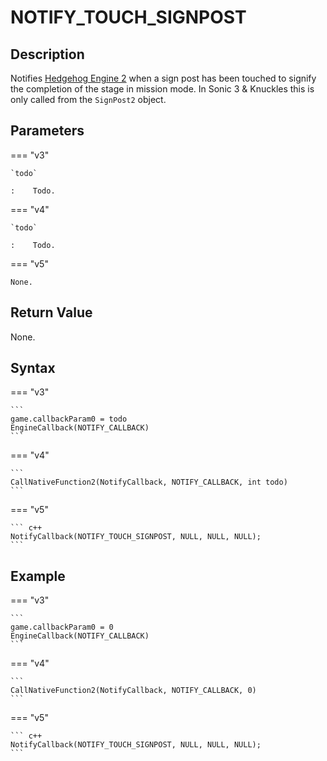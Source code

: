 # NOTIFY_TOUCH_SIGNPOST

## Description
Notifies [Hedgehog Engine 2](../../HedgehogEngine2.md) when a sign post has been touched to signify the completion of the stage in mission mode. In Sonic 3 & Knuckles this is only called from the `SignPost2` object.

## Parameters
=== "v3"

    `todo`
    
    :    Todo.

=== "v4"

    `todo`
    
    :    Todo.

=== "v5"

    None.

## Return Value
None.

## Syntax
=== "v3"

    ```
    game.callbackParam0 = todo
    EngineCallback(NOTIFY_CALLBACK)
    ```

=== "v4"

    ```
    CallNativeFunction2(NotifyCallback, NOTIFY_CALLBACK, int todo)
    ```

=== "v5"

    ``` c++
    NotifyCallback(NOTIFY_TOUCH_SIGNPOST, NULL, NULL, NULL);
    ```

## Example
=== "v3"

    ```
    game.callbackParam0 = 0
    EngineCallback(NOTIFY_CALLBACK)
    ```

=== "v4"

    ```
    CallNativeFunction2(NotifyCallback, NOTIFY_CALLBACK, 0)
    ```

=== "v5"

    ``` c++
    NotifyCallback(NOTIFY_TOUCH_SIGNPOST, NULL, NULL, NULL);
    ```
